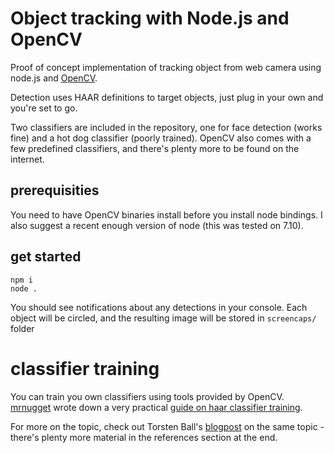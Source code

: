 # Object tracking with Node.js and OpenCV

Proof of concept implementation of tracking object from web camera using node.js and [OpenCV](http://opencv.org/).

Detection uses HAAR definitions to target objects, just plug in your own and you're set to go.

Two classifiers are included in the repository, one for face detection (works fine) and a hot dog classifier (poorly trained). OpenCV also comes with a few predefined classifiers, and there's plenty more to be found on the internet.

## prerequisities

You need to have OpenCV binaries install before you install node bindings.
I also suggest a recent enough version of node (this was tested on 7.10).

## get started

```
npm i
node .
```

You should see notifications about any detections in your console. Each object will be circled, and the resulting image will be stored in ```screencaps/``` folder

# classifier training

You can train you own classifiers using tools provided by OpenCV. [mrnugget](https://github.com/mrnugget) wrote down a very practical [guide on haar classifier training](https://github.com/mrnugget/opencv-haar-classifier-training).

For more on the topic, check out Torsten Ball's [blogpost](http://coding-robin.de/2013/07/22/train-your-own-opencv-haar-classifier.html) on the same topic - there's plenty more material in the references section at the end.
